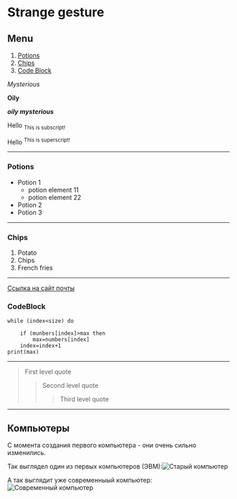 # Strange gesture

## Menu

1. [Potions](#potions)
6. [Chips](#chips)
2. [Code Block](#codeblock)

*Mysterious*

**Oily**

***oily mysterious***

Hello <sub>This is subscript!</sub>

Hello <sup>This is superscript!</sup>

---
### Potions
* Potion 1
   * potion element 11
   * potion element 22
* Potion 2
* Potion 3

---
### Chips
1. Potato
2. Chips
3. French fries

---
[Ссылка на сайт почты](https://mail.ru/)

### CodeBlock

```
while (index<size) do

    if (munbers[index]>max then
        max=numbers[index]
    index=index+1
print(max)
```

---
>First level quote
>>Second level quote
>>>Third level quote

---
## Компьютеры 

С момента создания первого компьютера - они очень сильно изменились.

Так выглядел один из первых компьютеров (ЭВМ):![Старый компьютер](oldcomputer.jpg)

А так выглядит уже современныый компьютер:
![Современный компьютер](moderncomputer.jpg)
